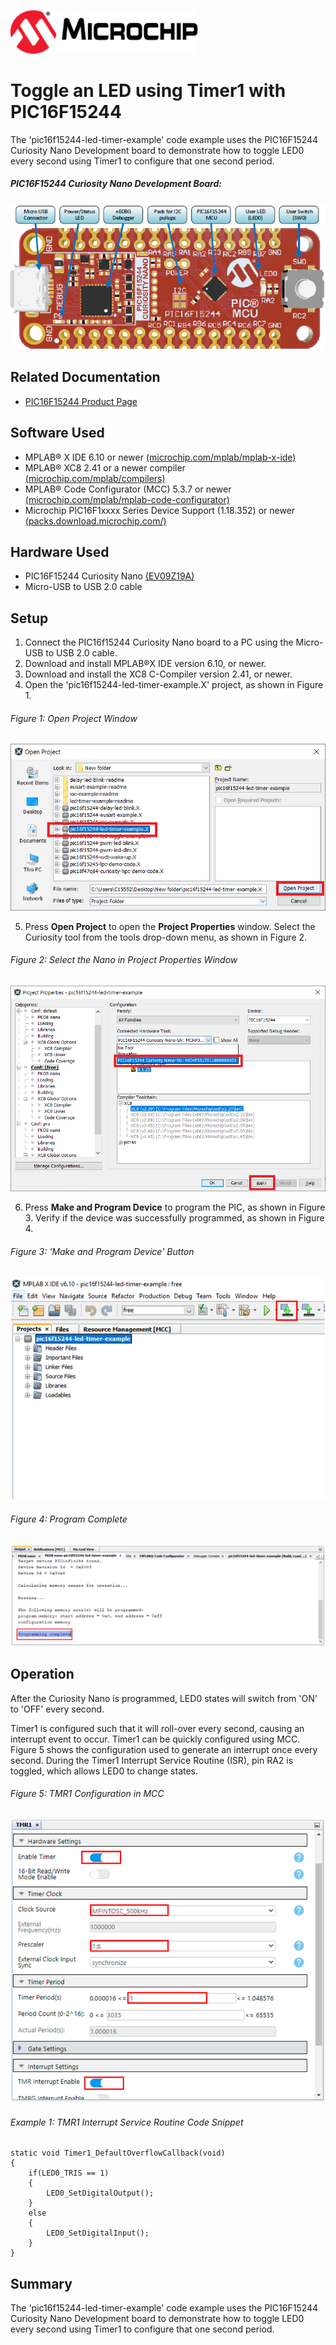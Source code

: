<!-- Please do not change this html logo with link -->
<a href="https://www.microchip.com" rel="nofollow"><img src="images/microchip.png" alt="MCHP" width="300"/></a>

# Toggle an LED using Timer1 with PIC16F15244

The 'pic16f15244-led-timer-example' code example uses the PIC16F15244 Curiosity Nano Development board to demonstrate how to toggle LED0 every second using Timer1 to configure that one second period.

##### PIC16F15244 Curiosity Nano Development Board:
![Curiosity Nano Development Board](images/NanoHighlights.png)

## Related Documentation
- [PIC16F15244 Product Page](https://www.microchip.com/wwwproducts/en/PIC16F15244)

## Software Used
- MPLAB® X IDE 6.10 or newer [(microchip.com/mplab/mplab-x-ide)](http://www.microchip.com/mplab/mplab-x-ide)
- MPLAB® XC8 2.41 or a newer compiler [(microchip.com/mplab/compilers)](http://www.microchip.com/mplab/compilers)
- MPLAB® Code Configurator (MCC) 5.3.7 or newer [(microchip.com/mplab/mplab-code-configurator)](https://www.microchip.com/mplab/mplab-code-configurator)
- Microchip PIC16F1xxxx Series Device Support (1.18.352) or newer [(packs.download.microchip.com/)](https://packs.download.microchip.com/)

## Hardware Used
- PIC16F15244 Curiosity Nano [(EV09Z19A)](https://www.microchip.com/Developmenttools/ProductDetails/EV09Z19A)
- Micro-USB to USB 2.0 cable

## Setup
1. Connect the PIC16f15244 Curiosity Nano board to a PC using the Micro-USB to USB 2.0 cable.
2. Download and install MPLAB®X IDE version 6.10, or newer.
3. Download and install the XC8 C-Compiler version 2.41, or newer.
4. Open the 'pic16f15244-led-timer-example.X' project, as shown in Figure 1.

  ###### Figure 1: Open Project Window
  ![Open Project Window](images/OpenProject.png)

5. Press **Open Project** to open the **Project Properties** window. Select the Curiosity tool from the tools drop-down menu, as shown in Figure 2.

  ###### Figure 2: Select the Nano in Project Properties Window
  ![Select Tool](images/SelectTool.png)

6. Press **Make and Program Device** to program the PIC, as shown in Figure 3. Verify if the device was successfully programmed, as shown in Figure 4.

  ###### Figure 3: 'Make and Program Device' Button
  ![Program Device Button](images/MakeAndProgramButton.png)

  ###### Figure 4: Program Complete
  ![Program Complete](images/ProgramSuccess.png)


## Operation
After the Curiosity Nano is programmed, LED0 states will switch from 'ON' to 'OFF' every second.

Timer1 is configured such that it will roll-over every second, causing an interrupt event to occur. Timer1 can be quickly configured using MCC. Figure 5 shows the configuration used to generate an interrupt once every second. During the Timer1 Interrupt Service Routine (ISR), pin RA2 is toggled, which allows LED0 to change states.

  ###### Figure 5: TMR1 Configuration in MCC
  ![Timer1 Configuration](images/TMR1MCC.png)


###### Example 1: TMR1 Interrupt Service Routine Code Snippet

    static void Timer1_DefaultOverflowCallback(void)
	{
	    if(LED0_TRIS == 1)
	    {
	        LED0_SetDigitalOutput();
	    }
	    else
	    {
	        LED0_SetDigitalInput();
	    }
	}


## Summary
The 'pic16f15244-led-timer-example' code example uses the PIC16F15244 Curiosity Nano Development board to demonstrate how to toggle LED0 every second using Timer1 to configure that one second period.
